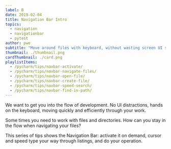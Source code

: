 ```yaml
---
label: B
date: 2019-02-04
title: Navigation Bar Intro
topics:
  - navigation
  - navigationbar
  - pytest
author: pwe
subtitle: "Move around files with keyboard, without wasting screen UI space"
thumbnail: ./thumbnail.png
cardThumbnail: ./card.png
playlistItems:
  - /pycharm/tips/navbar-activate/
  - /pycharm/tips/navbar-navigate-files/
  - /pycharm/tips/navbar-open-file/
  - /pycharm/tips/navbar-create-file/
  - /pycharm/tips/navbar-speed-search/
  - /pycharm/tips/navbar-find-in-path/
---
```


We want to get you into the flow of development. No UI distractions, hands
on the keyboard, moving quickly and efficiently through your work.

Some times you need to work with files and directories. How can you stay
in the flow when navigating your files?

This series of tips shows the Navigation Bar: activate it on demand, cursor
and speed type your way through listings, and do your operation.
